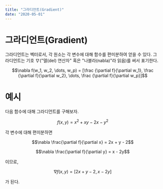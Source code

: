 ```yaml
---
title: "그라디언트(Gradient)"
date: "2020-05-01"
---
```


# 그라디언트(Gradient)
그라디언트는 벡터로서, 각 원소는 각 변수에 대해 함수를 편미분하여 얻을 수 있다. 그라디언트는 기호 $\nabla$("델(del) 연산자" 혹은 "나블라(nabla)"라 읽음)를 써서 표기한다.

<div class="mathjax-wrapper" markdown="block">

$$\nabla f(w_1, w_2, \dots, w_p) = [\frac {\partial f}{\partial w_1}, \frac {\partial f}{\partial w_2}, \dots, \frac {\partial f}{\partial w_p}]$$

</div>

# 예시

다음 함수에 대해 그라디언트를 구해보자.

<div class="mathjax-wrapper" markdown="block">

$$f(x, y) = x^2 +xy - 2x - y^2$$

</div>

각 변수에 대해 편미분하면

<div class="mathjax-wrapper" markdown="block">

$$\nabla \frac{\partial f}{\partial x} = 2x + y - 2$$

</div>

<div class="mathjax-wrapper" markdown="block">

$$\nabla \frac{\partial f}{\partial y} = x - 2y$$

</div>

이므로,

<div class="mathjax-wrapper" markdown="block">

$$\nabla f(x, y) = [2x + y - 2, x - 2y] $$

</div>

가 된다.